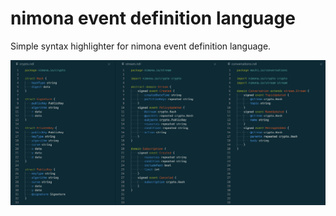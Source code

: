 # nimona event definition language

Simple syntax highlighter for nimona event definition language.

![NDL Syntax highlight](screenshot.png)
